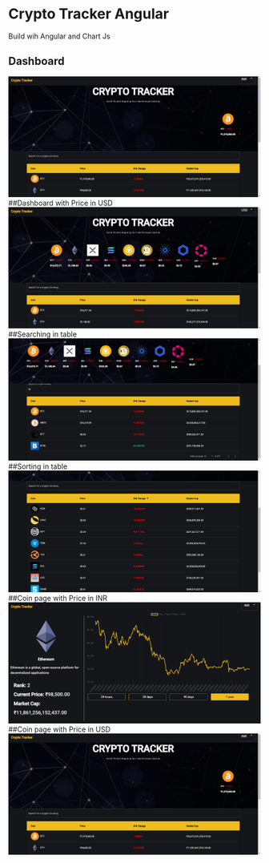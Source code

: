 # Crypto Tracker Angular
Build wih Angular and Chart Js

## Dashboard
![alt text](https://github.com/mohitchauhan4u/crypto-tracker-angular/blob/master/crypto-tracker-dashboard.png)
##Dashboard with Price in USD
![alt text](https://github.com/mohitchauhan4u/crypto-tracker-angular/blob/master/crypto-tracker-dashboard-usd.png)
##Searching in table
![alt text](https://github.com/mohitchauhan4u/crypto-tracker-angular/blob/master/crypto-tracker-search.png)
##Sorting in table
![alt text](https://github.com/mohitchauhan4u/crypto-tracker-angular/blob/master/crypto-tracker-table.png)
##Coin page with Price in INR
![alt text](https://github.com/mohitchauhan4u/crypto-tracker-angular/blob/master/crypto-tracker-coin-detail-inr.png)
##Coin page with Price in USD
![alt text](https://github.com/mohitchauhan4u/crypto-tracker-angular/blob/master/crypto-tracker-dashboard.png)
